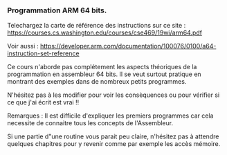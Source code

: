### Programmation ARM 64 bits.

Telechargez la carte de référence des instructions sur ce site :  https://courses.cs.washington.edu/courses/cse469/19wi/arm64.pdf

Voir aussi : https://developer.arm.com/documentation/100076/0100/a64-instruction-set-reference

Ce cours n'aborde pas complétement les aspects théoriques de la programmation en assembleur 64 bits. Il se veut surtout pratique en montrant des exemples dans de nombreux petits programmes. 

N'hésitez pas à les modifier pour voir les consèquences ou pour vérifier si ce que j'ai écrit est vrai !!

Remarques :  Il est difficile d'expliquer les premiers programmes car cela necessite de connaitre tous les concepts de l'Assembleur.

Si une partie d"une routine vous parait peu claire, n'hésitez pas à attendre quelques chapitres pour y revenir comme par exemple les accès mémoire.

